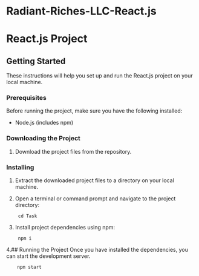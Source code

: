 # Radiant-Riches-LLC-React.js

# React.js Project

## Getting Started

These instructions will help you set up and run the React.js project on your local machine.

### Prerequisites

Before running the project, make sure you have the following installed:
- Node.js (includes npm)

### Downloading the Project

1. Download the project files from the repository.

### Installing

1. Extract the downloaded project files to a directory on your local machine.

2. Open a terminal or command prompt and navigate to the project directory:


		cd Task




3. Install project dependencies using npm:


		npm i




4.## Running the Project
Once you have installed the dependencies, you can start the development server.





		npm start




